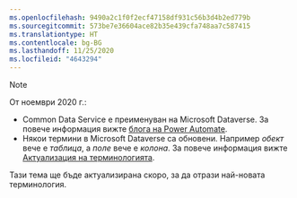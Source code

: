 ```yaml
---
ms.openlocfilehash: 9490a2c1f0f2ecf47158df931c56b3d4b2ed779b
ms.sourcegitcommit: 573be7e36604ace82b35e439cfa748aa7c587415
ms.translationtype: HT
ms.contentlocale: bg-BG
ms.lasthandoff: 11/25/2020
ms.locfileid: "4643294"
---
```

> [!NOTE]
> От ноември 2020 г.:
>
> - Common Data Service е преименуван на Microsoft Dataverse. За повече информация вижте [блога на Power Automate](https://aka.ms/PAuAppBlog).
> - Някои термини в Microsoft Dataverse са обновени. Например *обект* вече е *таблица*, а *поле* вече е *колона*. За повече информация вижте [Актуализация на терминологията](https://go.microsoft.com/fwlink/?linkid=2147247).
>
> Тази тема ще бъде актуализирана скоро, за да отрази най-новата терминология.
